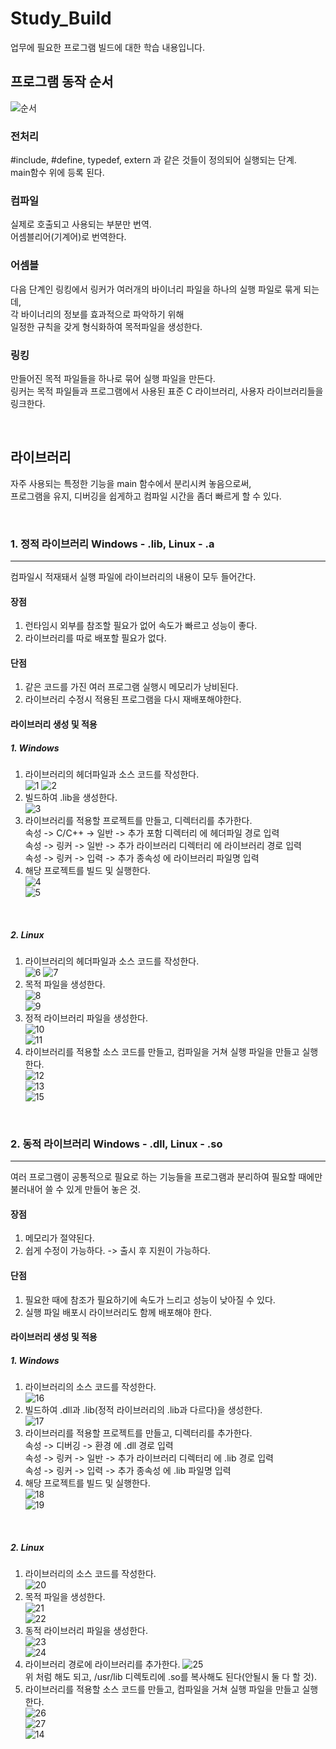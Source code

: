 # Study_Build
업무에 필요한 프로그램 빌드에 대한 학습 내용입니다.

## 프로그램 동작 순서
![순서](https://t1.daumcdn.net/cfile/tistory/99E473355EC0FF5A07)

### 전처리
#include, #define, typedef, extern 과 같은 것들이 정의되어 실행되는 단계.   
main함수 위에 등록 된다.

### 컴파일
실제로 호출되고 사용되는 부분만 번역.   
어셈블리어(기계어)로 번역한다.

### 어셈블
다음 단계인 링킹에서 링커가 여러개의 바이너리 파일을 하나의 실행 파일로 묶게 되는데,   
각 바이너리의 정보를 효과적으로 파악하기 위해   
일정한 규칙을 갖게 형식화하여 목적파일을 생성한다.

### 링킹
만들어진 목적 파일들을 하나로 묶어 실행 파일을 만든다.   
링커는 목적 파일들과 프로그램에서 사용된 표준 C 라이브러리, 사용자 라이브러리들을 링크한다.

<br>

## 라이브러리
자주 사용되는 특정한 기능을 main 함수에서 분리시켜 놓음으로써,   
프로그램을 유지, 디버깅을 쉽게하고 컴파일 시간을 좀더 빠르게 할 수 있다.

<br>

### 1. 정적 라이브러리 Windows - .lib, Linux - .a
---
컴파일시 적재돼서 실행 파일에 라이브러리의 내용이 모두 들어간다.   

#### 장점
1. 런타임시 외부를 참조할 필요가 없어 속도가 빠르고 성능이 좋다.
2. 라이브러리를 따로 배포할 필요가 없다.

#### 단점
1. 같은 코드를 가진 여러 프로그램 실행시 메모리가 낭비된다.
2. 라이브러리 수정시 적용된 프로그램을 다시 재배포해야한다.

#### 라이브러리 생성 및 적용
##### 1. Windows
1. 라이브러리의 헤더파일과 소스 코드를 작성한다.   
![1](https://github.com/HongryeolSeong/Study_Build/blob/main/refimg/1.png) ![2](https://github.com/HongryeolSeong/Study_Build/blob/main/refimg/2.png)
2. 빌드하여 .lib을 생성한다.   
![3](https://github.com/HongryeolSeong/Study_Build/blob/main/refimg/3.png)
3. 라이브러리를 적용할 프로젝트를 만들고, 디렉터리를 추가한다.   
속성 -> C/C++ -> 일반 -> 추가 포함 디렉터리 에 헤더파일 경로 입력   
속성 -> 링커 -> 일반 -> 추가 라이브러리 디렉터리 에 라이브러리 경로 입력   
속성 -> 링커 -> 입력 -> 추가 종속성 에 라이브러리 파일명 입력
4. 해당 프로젝트를 빌드 및 실행한다.   
![4](https://github.com/HongryeolSeong/Study_Build/blob/main/refimg/4.png)   
![5](https://github.com/HongryeolSeong/Study_Build/blob/main/refimg/5.png)

<br>

##### 2. Linux
1. 라이브러리의 헤더파일과 소스 코드를 작성한다.   
![6](https://github.com/HongryeolSeong/Study_Build/blob/main/refimg/6.png) ![7](https://github.com/HongryeolSeong/Study_Build/blob/main/refimg/7.png)
2. 목적 파일을 생성한다.   
![8](https://github.com/HongryeolSeong/Study_Build/blob/main/refimg/8.png)   
![9](https://github.com/HongryeolSeong/Study_Build/blob/main/refimg/9.png)
3. 정적 라이브러리 파일을 생성한다.   
![10](https://github.com/HongryeolSeong/Study_Build/blob/main/refimg/10.png)   
![11](https://github.com/HongryeolSeong/Study_Build/blob/main/refimg/11.png)
4. 라이브러리를 적용할 소스 코드를 만들고, 컴파일을 거쳐 실행 파일을 만들고 실행한다.   
![12](https://github.com/HongryeolSeong/Study_Build/blob/main/refimg/12.png)   
![13](https://github.com/HongryeolSeong/Study_Build/blob/main/refimg/13.png)   
![15](https://github.com/HongryeolSeong/Study_Build/blob/main/refimg/15.png)

<br>

### 2. 동적 라이브러리 Windows - .dll, Linux - .so
---
여러 프로그램이 공통적으로 필요로 하는 기능들을 프로그램과 분리하여 필요할 때에만 불러내어 쓸 수 있게 만들어 놓은 것.

#### 장점
1. 메모리가 절약된다.
2. 쉽게 수정이 가능하다. -> 출시 후 지원이 가능하다.

#### 단점
1. 필요한 때에 참조가 필요하기에 속도가 느리고 성능이 낮아질 수 있다.
2. 실행 파일 배포시 라이브러리도 함께 배포해야 한다.

#### 라이브러리 생성 및 적용
##### 1. Windows
1. 라이브러리의 소스 코드를 작성한다.   
![16](https://github.com/HongryeolSeong/Study_Build/blob/main/refimg/16.png)
2. 빌드하여 .dll과 .lib(정적 라이브러리의 .lib과 다르다)을 생성한다.   
![17](https://github.com/HongryeolSeong/Study_Build/blob/main/refimg/17.png)
3. 라이브러리를 적용할 프로젝트를 만들고, 디렉터리를 추가한다.   
속성 -> 디버깅 -> 환경 에 .dll 경로 입력   
속성 -> 링커 -> 일반 -> 추가 라이브러리 디렉터리 에 .lib 경로 입력   
속성 -> 링커 -> 입력 -> 추가 종속성 에 .lib 파일명 입력
4. 해당 프로젝트를 빌드 및 실행한다.   
![18](https://github.com/HongryeolSeong/Study_Build/blob/main/refimg/18.png)   
![19](https://github.com/HongryeolSeong/Study_Build/blob/main/refimg/19.png)

<br>

##### 2. Linux
1. 라이브러리의 소스 코드를 작성한다.   
![20](https://github.com/HongryeolSeong/Study_Build/blob/main/refimg/20.png)
2. 목적 파일을 생성한다.   
![21](https://github.com/HongryeolSeong/Study_Build/blob/main/refimg/21.png)   
![22](https://github.com/HongryeolSeong/Study_Build/blob/main/refimg/22.png)
3. 동적 라이브러리 파일을 생성한다.   
![23](https://github.com/HongryeolSeong/Study_Build/blob/main/refimg/23.png)   
![24](https://github.com/HongryeolSeong/Study_Build/blob/main/refimg/24.png)
4. 라이브러리 경로에 라이브러리를 추가한다.
![25](https://github.com/HongryeolSeong/Study_Build/blob/main/refimg/25.png)   
위 처럼 해도 되고, /usr/lib 디렉토리에 .so를 복사해도 된다(안될시 둘 다 할 것).
5. 라이브러리를 적용할 소스 코드를 만들고, 컴파일을 거쳐 실행 파일을 만들고 실행한다.   
![26](https://github.com/HongryeolSeong/Study_Build/blob/main/refimg/26.png)   
![27](https://github.com/HongryeolSeong/Study_Build/blob/main/refimg/27.png)   
![14](https://github.com/HongryeolSeong/Study_Build/blob/main/refimg/14.png)

<br>
